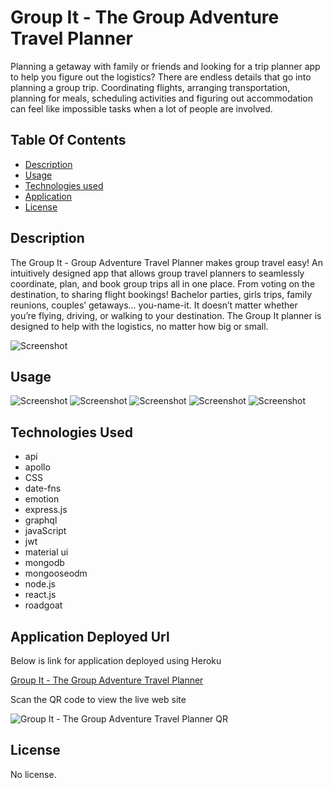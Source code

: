 # Group It - The Group Adventure Travel Planner
Planning a getaway with family or friends and looking for a trip planner app to help you figure out the logistics? 
There are endless details that go into planning a group trip. Coordinating flights, arranging transportation, planning for meals, scheduling activities and figuring out accommodation can feel like impossible tasks when a lot of people are involved.

## Table Of Contents

- [Description](#description)
- [Usage](#usage)
- [Technologies used](#technologies-used)
- [Application](#application-deployed-url)
- [License](#license)

## Description

The Group It - Group Adventure Travel Planner makes group travel easy! An intuitively designed app that allows group travel planners to seamlessly coordinate, plan, and book group trips all in one place. From voting on the destination, to sharing flight bookings!
Bachelor parties, girls trips, family reunions, couples’ getaways… you-name-it. It doesn’t matter whether you’re flying, driving, or walking to your destination. The Group It planner is designed to help with the logistics, no matter how big or small.


![Screenshot](../adventure-planner/client/src/assets/images/group-it-dashboard.gif "Group It Dashboard")


## Usage

![Screenshot](../adventure-planner/client/src/assets/images/signup.png)
![Screenshot](../adventure-planner/client/src/assets/images/group-it-mealplan.png)
![Screenshot](../adventure-planner/client/src/assets/images/group-it-discussions.gif)
![Screenshot](../adventure-planner/client/src/assets/images/group-it-profile-setting.png)
![Screenshot](../adventure-planner/client/src/assets/images/group-it-destinations.gif)


## Technologies Used

- api
- apollo
- CSS
- date-fns
- emotion
- express.js
- graphql
- javaScript
- jwt
- material ui
- mongodb
- mongooseodm
- node.js
- react.js
- roadgoat


## Application Deployed Url

Below is link for application deployed using Heroku

[Group It - The Group Adventure Travel Planner](https://group-it-travel-planner.herokuapp.com/)

Scan the QR code to view the live web site

![Group It - The Group Adventure Travel Planner QR](../adventure-planner/client/src/assets/images/qrcode_group-it-travel-planner.herokuapp.com.png)

## License

No license.